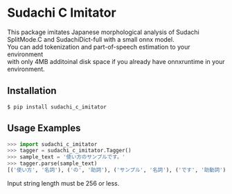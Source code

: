 # Sudachi C Imitator

This package imitates Japanese morphological analysis of Sudachi SplitMode.C and SudachiDict-full with a small onnx model.  
You can add tokenization and part-of-speech estimation to your environment  
with only 4MB additoinal disk space if you already have onnxruntime in your environment.

## Installation

```
$ pip install sudachi_c_imitator
```

## Usage Examples

```python
>>> import sudachi_c_imitator
>>> tagger = sudachi_c_imitator.Tagger()
>>> sample_text = '使い方のサンプルです。'
>>> tagger.parse(sample_text)
[('使い方', '名詞'), ('の', '助詞'), ('サンプル', '名詞'), ('です', '助動詞'), ('。', '補助記号')]
```

Input string length must be 256 or less.
